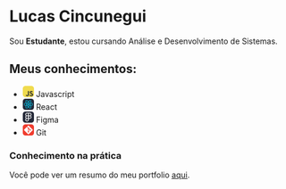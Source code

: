 # Lucas Cincunegui

Sou **Estudante**, estou cursando Análise e Desenvolvimento de Sistemas.  

## Meus conhecimentos:

- <img src="https://raw.githubusercontent.com/tandpfun/skill-icons/refs/heads/main/icons/JavaScript.svg" width=20> Javascript
- <img src="https://raw.githubusercontent.com/tandpfun/skill-icons/refs/heads/main/icons/React-Dark.svg" width=20> React
- <img src="https://raw.githubusercontent.com/tandpfun/skill-icons/refs/heads/main/icons/Figma-Dark.svg" width=20> Figma
- <img src="https://raw.githubusercontent.com/tandpfun/skill-icons/refs/heads/main/icons/Git.svg" width=20> Git 

### Conhecimento na prática

Você pode ver um resumo do meu portfolio [<ins target="_blank">aqui</ins>](https://meu-curriculo-plum.vercel.app/).

<!--
**lucascincunegui/lucascincunegui** is a ✨ _special_ ✨ repository because its `README.md` (this file) appears on your GitHub profile.

Here are some ideas to get you started:

- 🔭 I’m currently working on ...
- 🌱 I’m currently learning ...
- 👯 I’m looking to collaborate on ...
- 🤔 I’m looking for help with ...
- 💬 Ask me about ...
- 📫 How to reach me: ...
- 😄 Pronouns: ...
- ⚡ Fun fact: ...
-->
